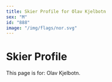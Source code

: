 ```yaml
---
title: Skier Profile for Olav Kjelbotn
sex: "M"
id: "888"
image: "/img/flags/nor.svg" 
---
```


# Skier Profile

This page is for: Olav Kjelbotn.
    
